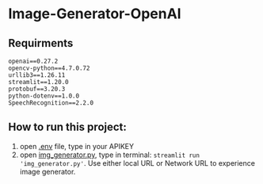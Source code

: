 # Image-Generator-OpenAI



## Requirments
```
openai==0.27.2
opencv-python==4.7.0.72
urllib3==1.26.11
streamlit==1.20.0
protobuf==3.20.3
python-dotenv==1.0.0
SpeechRecognition==2.2.0
```


## How to run this project:
1. open [.env](https://gitlab.com/ZiyiyangWang/image-generator-openai/-/blob/main/.env) file, type in your APIKEY
2. open [img_generator.py](https://gitlab.com/ZiyiyangWang/image-generator-openai/-/blob/main/img_generator.py), type in terminal: `streamlit run 'img_generator.py'`. Use either local URL or Network URL to experience image generator.
